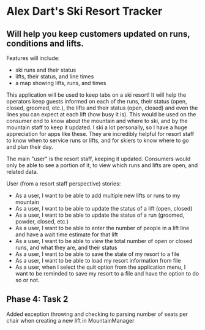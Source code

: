 # Alex Dart's Ski Resort Tracker

## Will help you keep customers updated on runs, conditions and lifts.

Features will include:
- ski runs and their status
- lifts, their status, and line times
- a map showing lifts, runs, and times

This application will be used to keep tabs on a ski resort! It will help the operators keep 
guests informed on each of the runs, their status (open, closed, groomed, etc.), the lifts and their status (open, closed)
and even the lines you can expect at each lift (how busy it is). This would be used on the consumer end to know about
the mountain and where to ski, and by the mountain staff to keep it updated. I ski a lot personally, so I have a
huge appreciation for apps like these. They are incredibly helpful for resort staff to know when to service runs or lifts,
and for skiers to know where to go and plan their day.

The main "user" is the resort staff, keeping it updated. Consumers would only be
able to see a portion of it, to view which runs and lifts are open, and related data.

User (from a resort staff perspective) stories:

 - As a user, I want to be able to add multiple new lifts or runs to my mountain
 - As a user, I want to be able to update the status of a lift (open, closed)
 - As a user, I want to be able to update the status of a run (groomed, powder, closed, etc.)
 - As a user, I want to be able to enter the number of people in a lift line and have a wait time estimate for that lift
 - As a user, I want to be able to view the total number of open or closed runs, and what they are, and their status
 - As a user, I want to be able to save the state of my resort to a file
 - As a user, I want to be able to load my resort information from file 
 - As a user, when I select the quit option from the application menu, I want to be reminded to save my resort to a file and have the option to do so or not.

## Phase 4: Task 2

Added exception throwing and checking to parsing number of seats per chair when creating a new lift in MountainManager